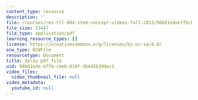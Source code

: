 ```yaml
---
content_type: resource
description: ''
file: /courses/res-tll-004-stem-concept-videos-fall-2013/98b81edee7fbcbeb018f3be45b39dec1_mBJCP3AH2Mk.pdf
file_size: 23447
file_type: application/pdf
learning_resource_types: []
license: https://creativecommons.org/licenses/by-nc-sa/4.0/
ocw_type: OCWFile
resourcetype: Document
title: 3play pdf file
uid: 98b81ede-e7fb-cbeb-018f-3be45b39dec1
video_files:
  video_thumbnail_file: null
video_metadata:
  youtube_id: null
---
```

